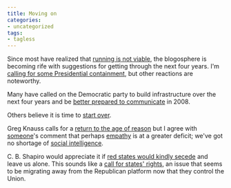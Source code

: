 ```yaml
---
title: Moving on
categories:
- uncategorized
tags:
- tagless
---
```


Since most have realized that [running is not viable][1], the blogosphere is becoming rife with suggestions for getting through the next four years.  I'm [calling for some Presidential containment][2], but other reactions are noteworthy.

   [1]: /2004/11/04/the-red-scare.html
   [2]: /2004/11/05/can-we-have-some-checking-and-balancing-over-here.html

Many have called on the Democratic party to build infrastructure over the next four years and be [better prepared to communicate][3] in 2008.

   [3]: http://www.rockridgeinstitute.org/

Others believe it is time to [start over][4].

   [4]: http://thenextparty.blogspot.com/

Greg Knauss calls for a [return to the age of reason][5] but I agree with [someone][6]'s comment that perhaps [empathy][7] is at a greater deficit; we've got no shortage of [social intelligence][8].

   [5]: http://www.waxy.org/archive/2004/11/03/greg_kna.shtml
   [6]: http://compooter.org/
   [7]: http://samvak.tripod.com/empathy.html
   [8]: http://en.wikipedia.org/wiki/Machiavellian_intelligence

C. B. Shapiro would appreciate it if [red states would kindly secede][9] and leave us alone.  This sounds like a [call for states' rights][10], an issue that seems to be migrating away from the Republican platform now that they control the Union.

   [9]: http://www.boingboing.net/2004/11/04/my_modest_proposal_t.html
   [10]: http://www.andrewsullivan.com/index.php?dish_inc=archives/2004_10_31_dish_archive.html#109950616544439177
